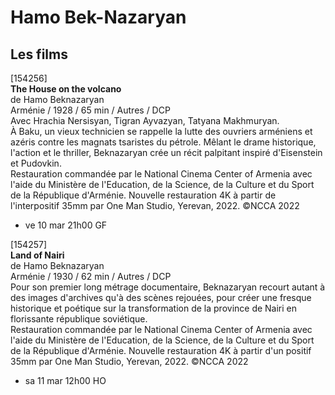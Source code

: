 # Hamo Bek-Nazaryan

## Les films

[154256]  
**The House on the volcano**  
de Hamo Beknazaryan  
Arménie / 1928 / 65 min / Autres / DCP  
Avec Hrachia Nersisyan, Tigran Ayvazyan, Tatyana Makhmuryan.  
À Baku, un vieux technicien se rappelle la lutte des ouvriers arméniens et azéris contre les magnats tsaristes du pétrole. Mêlant le drame historique, l'action et le thriller, Beknazaryan crée un récit palpitant inspiré d'Eisenstein et Pudovkin.  
Restauration commandée par le National Cinema Center of Armenia avec l'aide du Ministère de l'Education, de la Science, de la Culture et du Sport de la République d'Arménie. Nouvelle restauration 4K à partir de l'interpositif 35mm par One Man Studio, Yerevan, 2022. ©NCCA 2022

- ve 10 mar 21h00 GF

[154257]  
**Land of Nairi**  
de Hamo Beknazaryan  
Arménie / 1930 / 62 min / Autres / DCP  
Pour son premier long métrage documentaire, Beknazaryan recourt autant à des images d'archives qu'à des scènes rejouées, pour créer une fresque historique et poétique sur la transformation de la province de Nairi en florissante république soviétique.  
Restauration commandée par le National Cinema Center of Armenia avec l'aide du Ministère de l'Education, de la Science, de la Culture et du Sport de la République d'Arménie. Nouvelle restauration 4K à partir d'un positif 35mm par One Man Studio, Yerevan, 2022. ©NCCA 2022

- sa 11 mar 12h00 HO

